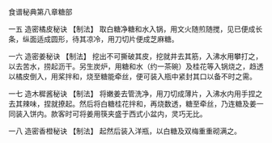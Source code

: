 食谱秘典第八章糖部

一五 造密橘皮秘诀
【制法】
取白糖净糖和水入锅，用文火随煎随搅，见已便成长条，纵面适成圆形，待其凉冷，用刀切片便成芝麻糖。

一六 造密姜秘诀
【制法】
挖出不可撕破其皮，挖就井去其筋，入沸水用攀打之，以去苦水，捞起沥干。另生炭炉，用糖和水（约一茶碗）及桂花等入锅烧之，趋透以橘皮倒入，用桨拌和，烧至糖能牵丝，便可装入瓶中紧封其口以备不时之需。

一七 造木穉酱秘诀
【制法】
将嫩姜去管洗净，用刀切成薄片，入沸水内用手捏之去其辣味，捏就撩起。然后将白糖桂花拌和，再烧数透，糖至牵丝，乃连糖及姜一同装入饼内。款客时可将姜用筷夹盛于西式小盆内，灵巧无比。

一八 造密香橙秘诀
【制法】
起然后装入洋瓶，以白糖及双梅重重砌满之。